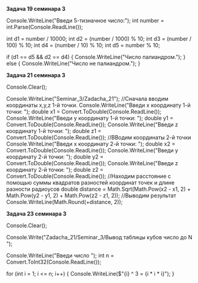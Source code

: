 **Задача 19 семинара 3**

Console.WriteLine("Введи 5-тизначное число:");
int number = int.Parse(Console.ReadLine());

int d1 = number / 10000;
int d2 = (number / 1000) % 10;
int d3 = (number / 100) % 10;
int d4 = (number / 10) % 10;
int d5 = number % 10;

if (d1 == d5 && d2 == d4)
{
    Console.WriteLine("Число палиандром.");
}
else
{
    Console.WriteLine("Число не палиандром.");
}

**Задача 21 семинара 3**

Console.Clear();

Console.WriteLine("Seminar_3/Zadacha_21");
//Сначала вводим координаты x,y,z 1-й точки. 
Console.WriteLine("Введи x координату 1-й точки: ");
double x1 = Convert.ToDouble(Console.ReadLine());
Console.WriteLine("Введи y координату 1-й точки: ");
double y1 = Convert.ToDouble(Console.ReadLine());
Console.WriteLine("Введи z координату 1-й точки: ");
double z1 = Convert.ToDouble(Console.ReadLine());
//ВВодим координаты 2-й точки
Console.WriteLine("Введи x координату 2-й точки: ");
double x2 = Convert.ToDouble(Console.ReadLine());
Console.WriteLine("Введи y координату 2-й точки: ");
double y2 = Convert.ToDouble(Console.ReadLine());
Console.WriteLine("Введи z координату 2-й точки: ");
double z2 = Convert.ToDouble(Console.ReadLine());
//Находим расстояние с помощью суммы квадратов разностей координат точек и длине разности радиоусов
double distance = Math.Sqrt(Math.Pow(x2 - x1, 2) + Math.Pow(y2 - y1, 2) + Math.Pow(z2 - z1, 2));
//Выводим результат
Console.WriteLine(Math.Round(+distance, 2));

**Задача 23 семинара 3**

Console.Clear();

Console.Write("Zadacha_21/Seminar_3/Вывод таблицы кубов число до N ");

Console.WriteLine("Введи число ");
int n = Convert.ToInt32(Console.ReadLine());

for (int i = 1; i <= n; i++)
{
   Console.WriteLine($"{i} ^ 3 = {i * i * i}"); 
}
